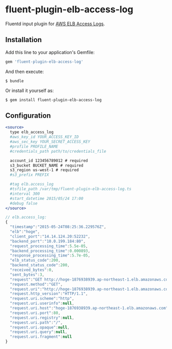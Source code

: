 # fluent-plugin-elb-access-log

Fluentd input plugin for [AWS ELB Access Logs](http://docs.aws.amazon.com/ElasticLoadBalancing/latest/DeveloperGuide/access-log-collection.html).

## Installation

Add this line to your application's Gemfile:

```ruby
gem 'fluent-plugin-elb-access-log'
```

And then execute:

    $ bundle

Or install it yourself as:

    $ gem install fluent-plugin-elb-access-log

## Configuration

```apache
<source>
  type elb_access_log
  #aws_key_id YOUR_ACCESS_KEY_ID
  #aws_sec_key YOUR_SECRET_ACCESS_KEY
  #profile PROFILE_NAME
  #credentials_path path/to/credentials_file

  account_id 123456789012 # required
  s3_bucket BUCKET_NAME # required
  s3_region us-west-1 # required
  #s3_prefix PREFIX

  #tag elb.access_log
  #tsfile_path /var/tmp/fluent-plugin-elb-access-log.ts
  #interval 300
  #start_datetime 2015/05/24 17:00
  #debug false
</source>
```

```javascript
// elb.access_log:
{
  "timestamp":"2015-05-24T08:25:36.229576Z",
  "elb":"hoge",
  "client_port":"14.14.124.20:52232",
  "backend_port":"10.0.199.184:80",
  "request_processing_time":5.5e-05,
  "backend_processing_time":0.000893,
  "response_processing_time":5.7e-05,
  "elb_status_code":200,
  "backend_status_code":200,
  "received_bytes":0,
  "sent_bytes":3,
  "request":"GET http://hoge-1876938939.ap-northeast-1.elb.amazonaws.com:80/ HTTP/1.1",
  "request.method":"GET",
  "request.uri":"http://hoge-1876938939.ap-northeast-1.elb.amazonaws.com:80/",
  "request.http_version":"HTTP/1.1",
  "request.uri.scheme":"http",
  "request.uri.userinfo":null,
  "request.uri.host":"hoge-1876938939.ap-northeast-1.elb.amazonaws.com",
  "request.uri.port":80,
  "request.uri.registry":null,
  "request.uri.path":"/",
  "request.uri.opaque":null,
  "request.uri.query":null,
  "request.uri.fragment":null
}
```
